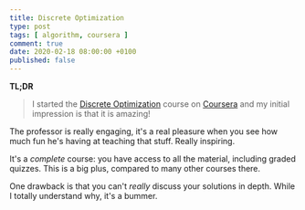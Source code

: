 ```yaml
---
title: Discrete Optimization
type: post
tags: [ algorithm, coursera ]
comment: true
date: 2020-02-18 08:00:00 +0100
published: false
---
```


**TL;DR**

> I started the [Discrete Optimization][] course on [Coursera][] and my
> initial impression is that it is amazing!

The professor is really engaging, it's a real pleasure when you see how much
fun he's having at teaching that stuff. Really inspiring.

It's a *complete* course: you have access to all the material, including
graded quizzes. This is a big plus, compared to many other courses there.

One drawback is that you can't *really* discuss your solutions in depth.
While I totally understand why, it's a bummer.

[Discrete Optimization]: https://www.coursera.org/learn/discrete-optimization/
[Coursera]: https://www.coursera.org/
